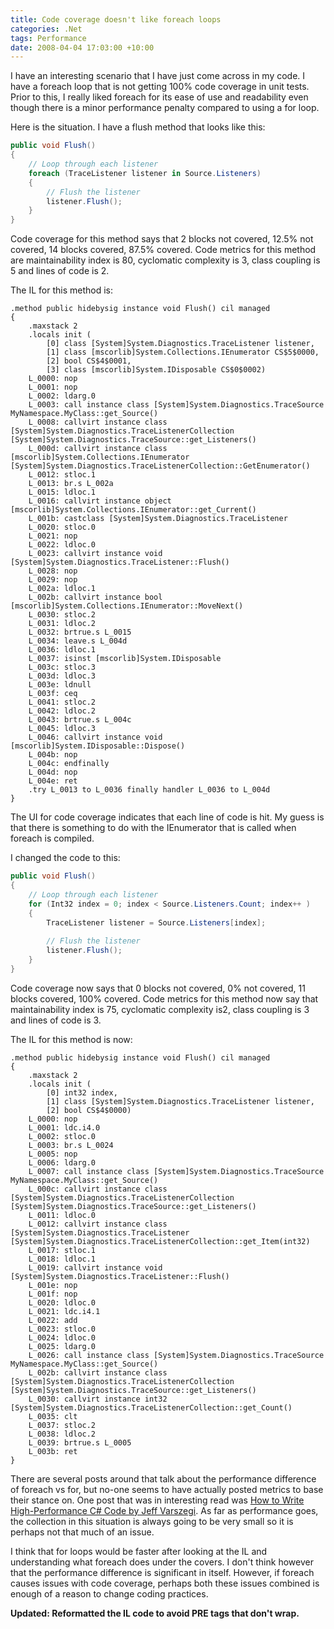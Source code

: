 ```yaml
---
title: Code coverage doesn't like foreach loops
categories: .Net
tags: Performance
date: 2008-04-04 17:03:00 +10:00
---
```


I have an interesting scenario that I have just come across in my code. I have a foreach loop that is not getting 100% code coverage in unit tests. Prior to this, I really liked foreach for its ease of use and readability even though there is a minor performance penalty compared to using a for loop.

Here is the situation. I have a flush method that looks like this:

<!--more-->

```csharp
public void Flush()
{
    // Loop through each listener
    foreach (TraceListener listener in Source.Listeners)
    {
        // Flush the listener
        listener.Flush();
    }
}
```

Code coverage for this method says that 2 blocks not covered, 12.5% not covered, 14 blocks covered, 87.5% covered. Code metrics for this method are maintainability index is 80, cyclomatic complexity is 3, class coupling is 5 and lines of code is 2.

The IL for this method is:

```text
.method public hidebysig instance void Flush() cil managed
{
    .maxstack 2
    .locals init (
        [0] class [System]System.Diagnostics.TraceListener listener,
        [1] class [mscorlib]System.Collections.IEnumerator CS$5$0000,
        [2] bool CS$4$0001,
        [3] class [mscorlib]System.IDisposable CS$0$0002)
    L_0000: nop 
    L_0001: nop
    L_0002: ldarg.0
    L_0003: call instance class [System]System.Diagnostics.TraceSource MyNamespace.MyClass::get_Source()
    L_0008: callvirt instance class [System]System.Diagnostics.TraceListenerCollection [System]System.Diagnostics.TraceSource::get_Listeners()
    L_000d: callvirt instance class [mscorlib]System.Collections.IEnumerator [System]System.Diagnostics.TraceListenerCollection::GetEnumerator()
    L_0012: stloc.1 
    L_0013: br.s L_002a
    L_0015: ldloc.1 
    L_0016: callvirt instance object [mscorlib]System.Collections.IEnumerator::get_Current()
    L_001b: castclass [System]System.Diagnostics.TraceListener
    L_0020: stloc.0 
    L_0021: nop 
    L_0022: ldloc.0 
    L_0023: callvirt instance void [System]System.Diagnostics.TraceListener::Flush()
    L_0028: nop 
    L_0029: nop 
    L_002a: ldloc.1 
    L_002b: callvirt instance bool [mscorlib]System.Collections.IEnumerator::MoveNext()
    L_0030: stloc.2 
    L_0031: ldloc.2 
    L_0032: brtrue.s L_0015
    L_0034: leave.s L_004d
    L_0036: ldloc.1 
    L_0037: isinst [mscorlib]System.IDisposable
    L_003c: stloc.3 
    L_003d: ldloc.3 
    L_003e: ldnull 
    L_003f: ceq 
    L_0041: stloc.2 
    L_0042: ldloc.2 
    L_0043: brtrue.s L_004c
    L_0045: ldloc.3 
    L_0046: callvirt instance void [mscorlib]System.IDisposable::Dispose()
    L_004b: nop 
    L_004c: endfinally 
    L_004d: nop 
    L_004e: ret 
    .try L_0013 to L_0036 finally handler L_0036 to L_004d
}
```

The UI for code coverage indicates that each line of code is hit. My guess is that there is something to do with the IEnumerator that is called when foreach is compiled.

I changed the code to this:

```csharp
public void Flush()
{
    // Loop through each listener
    for (Int32 index = 0; index < Source.Listeners.Count; index++ )
    {
        TraceListener listener = Source.Listeners[index];
    
        // Flush the listener
        listener.Flush();
    }
}
```

Code coverage now says that 0 blocks not covered, 0% not covered, 11 blocks covered, 100% covered. Code metrics for this method now say that maintainability index is 75, cyclomatic complexity is2, class coupling is 3 and lines of code is 3.

The IL for this method is now:

```
.method public hidebysig instance void Flush() cil managed
{
    .maxstack 2
    .locals init (
        [0] int32 index,
        [1] class [System]System.Diagnostics.TraceListener listener,
        [2] bool CS$4$0000)
    L_0000: nop 
    L_0001: ldc.i4.0 
    L_0002: stloc.0 
    L_0003: br.s L_0024
    L_0005: nop 
    L_0006: ldarg.0 
    L_0007: call instance class [System]System.Diagnostics.TraceSource MyNamespace.MyClass::get_Source()
    L_000c: callvirt instance class [System]System.Diagnostics.TraceListenerCollection [System]System.Diagnostics.TraceSource::get_Listeners()
    L_0011: ldloc.0 
    L_0012: callvirt instance class [System]System.Diagnostics.TraceListener [System]System.Diagnostics.TraceListenerCollection::get_Item(int32)
    L_0017: stloc.1 
    L_0018: ldloc.1 
    L_0019: callvirt instance void [System]System.Diagnostics.TraceListener::Flush()
    L_001e: nop 
    L_001f: nop 
    L_0020: ldloc.0 
    L_0021: ldc.i4.1 
    L_0022: add 
    L_0023: stloc.0 
    L_0024: ldloc.0 
    L_0025: ldarg.0 
    L_0026: call instance class [System]System.Diagnostics.TraceSource MyNamespace.MyClass::get_Source()
    L_002b: callvirt instance class [System]System.Diagnostics.TraceListenerCollection [System]System.Diagnostics.TraceSource::get_Listeners()
    L_0030: callvirt instance int32 [System]System.Diagnostics.TraceListenerCollection::get_Count()
    L_0035: clt 
    L_0037: stloc.2 
    L_0038: ldloc.2 
    L_0039: brtrue.s L_0005
    L_003b: ret
}
```

There are several posts around that talk about the performance difference of foreach vs for, but no-one seems to have actually posted metrics to base their stance on. One post that was in interesting read was [How to Write High-Performance C# Code by Jeff Varszegi][0]. As far as performance goes, the collection in this situation is always going to be very small so it is perhaps not that much of an issue.

I think that for loops would be faster after looking at the IL and understanding what foreach does under the covers. I don't think however that the performance difference is significant in itself. However, if foreach causes issues with code coverage, perhaps both these issues combined is enough of a reason to change coding practices.

**Updated: Reformatted the IL code to avoid PRE tags that don't wrap.**

[0]: http://dotnet.sys-con.com/read/46342.htm
